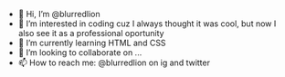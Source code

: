 - 👋 Hi, I’m @blurredlion
- 👀 I’m interested in coding cuz I always thought it was cool, but now I also see it as a professional oportunity
- 🌱 I’m currently learning HTML and CSS
- 💞️ I’m looking to collaborate on ...
- 📫 How to reach me: @blurredlion on ig and twitter

<!---
blurredlion/blurredlion is a ✨ special ✨ repository because its `README.md` (this file) appears on your GitHub profile.
You can click the Preview link to take a look at your changes.
--->
